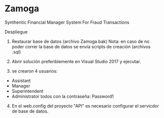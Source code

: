 # Zamoga
Synthentic Financial Manager System For Fraud Transactions

Despliegue
1. Restaurar base de datos (archivo Zamoga.bak)
Nota: en caso de no poder correr la base de datos se envía scripts de creación (archivos .sql)

2. Abrir solución preferiblemente en Visual Studio 2017 y ejecutar.

3. se crearon 4 usuarios:
  - Assistant
  - Manager
  - Superintendent
  - Administrator
  todos con la contraseña: Password1
4. En el web.config del proyecto "API" es necesario configurar el servicdor de base de datos.

